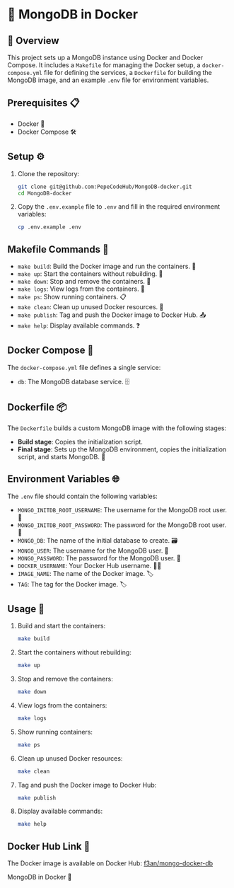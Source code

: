 # 🚀 MongoDB in Docker

## 📖 Overview
This project sets up a MongoDB instance using Docker and Docker Compose. It includes a `Makefile` for managing the Docker setup, a `docker-compose.yml` file for defining the services, a `Dockerfile` for building the MongoDB image, and an example `.env` file for environment variables.

## Prerequisites 📋

- Docker 🐳
- Docker Compose 🛠️

## Setup ⚙️

1. Clone the repository:
    ```sh
    git clone git@github.com:PepeCodeHub/MongoDB-docker.git
    cd MongoDB-docker
    ```

2. Copy the `.env.example` file to `.env` and fill in the required environment variables:
    ```sh
    cp .env.example .env
    ```

## Makefile Commands 📝

- `make build`: Build the Docker image and run the containers. 🚀
- `make up`: Start the containers without rebuilding. 🔄
- `make down`: Stop and remove the containers. 🛑
- `make logs`: View logs from the containers. 📜
- `make ps`: Show running containers. 📋
- `make clean`: Clean up unused Docker resources. 🧹
- `make publish`: Tag and push the Docker image to Docker Hub. 📤
- `make help`: Display available commands. ❓

## Docker Compose 🐙

The `docker-compose.yml` file defines a single service:

- `db`: The MongoDB database service. 🗄️

## Dockerfile 📦

The `Dockerfile` builds a custom MongoDB image with the following stages:
- **Build stage**: Copies the initialization script.
- **Final stage**: Sets up the MongoDB environment, copies the initialization script, and starts MongoDB. 🐘

## Environment Variables 🌐

The `.env` file should contain the following variables:

- `MONGO_INITDB_ROOT_USERNAME`: The username for the MongoDB root user. 👤
- `MONGO_INITDB_ROOT_PASSWORD`: The password for the MongoDB root user. 🔑
- `MONGO_DB`: The name of the initial database to create. 🗃️
- `MONGO_USER`: The username for the MongoDB user. 👤
- `MONGO_PASSWORD`: The password for the MongoDB user. 🔑
- `DOCKER_USERNAME`: Your Docker Hub username. 🧑‍💻
- `IMAGE_NAME`: The name of the Docker image. 🏷️
- `TAG`: The tag for the Docker image. 🏷️

## Usage 🚀

1. Build and start the containers:
    ```sh
    make build
    ```

2. Start the containers without rebuilding:
    ```sh
    make up
    ```

3. Stop and remove the containers:
    ```sh
    make down
    ```

4. View logs from the containers:
    ```sh
    make logs
    ```

5. Show running containers:
    ```sh
    make ps
    ```

6. Clean up unused Docker resources:
    ```sh
    make clean
    ```

7. Tag and push the Docker image to Docker Hub:
    ```sh
    make publish
    ```

8. Display available commands:
    ```sh
    make help
    ```

## Docker Hub Link 🐳

The Docker image is available on Docker Hub: [f3an/mongo-docker-db](https://hub.docker.com/repository/docker/f3an/mongo-docker-db/general)

MongoDB in Docker 🌿
